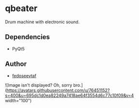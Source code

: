 # qbeater

Drum machine with electronic sound.

## Dependencies

- PyQt5

## Author

- [fedoseevtaf](https://github.com/fedoseevtaf)

![Image isn't displayed? Oh, sorry bro.](https://avatars.githubusercontent.com/u/76451152?s=400&u=695dc1d0ea82249a7418ae64f3554d6c77c10f09&v=4 width="100")
